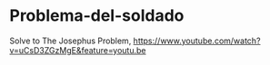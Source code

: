 # Problema-del-soldado

Solve to The Josephus Problem, https://www.youtube.com/watch?v=uCsD3ZGzMgE&feature=youtu.be
